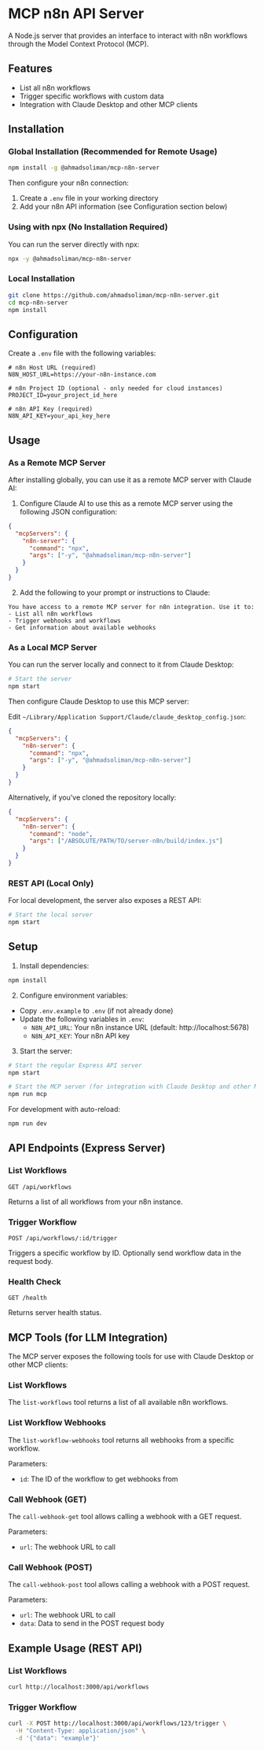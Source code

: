 # MCP n8n API Server

A Node.js server that provides an interface to interact with n8n workflows through the Model Context Protocol (MCP).

## Features

- List all n8n workflows
- Trigger specific workflows with custom data
- Integration with Claude Desktop and other MCP clients

## Installation

### Global Installation (Recommended for Remote Usage)

```bash
npm install -g @ahmadsoliman/mcp-n8n-server
```

Then configure your n8n connection:

1. Create a `.env` file in your working directory
2. Add your n8n API information (see Configuration section below)

### Using with npx (No Installation Required)

You can run the server directly with npx:

```bash
npx -y @ahmadsoliman/mcp-n8n-server
```

### Local Installation

```bash
git clone https://github.com/ahmadsoliman/mcp-n8n-server.git
cd mcp-n8n-server
npm install
```

## Configuration

Create a `.env` file with the following variables:

```
# n8n Host URL (required)
N8N_HOST_URL=https://your-n8n-instance.com

# n8n Project ID (optional - only needed for cloud instances)
PROJECT_ID=your_project_id_here

# n8n API Key (required)
N8N_API_KEY=your_api_key_here
```

## Usage

### As a Remote MCP Server

After installing globally, you can use it as a remote MCP server with Claude AI:

1. Configure Claude AI to use this as a remote MCP server using the following JSON configuration:

```json
{
  "mcpServers": {
    "n8n-server": {
      "command": "npx",
      "args": ["-y", "@ahmadsoliman/mcp-n8n-server"]
    }
  }
}
```

2. Add the following to your prompt or instructions to Claude:

```
You have access to a remote MCP server for n8n integration. Use it to:
- List all n8n workflows
- Trigger webhooks and workflows
- Get information about available webhooks
```

### As a Local MCP Server

You can run the server locally and connect to it from Claude Desktop:

```bash
# Start the server
npm start
```

Then configure Claude Desktop to use this MCP server:

Edit `~/Library/Application Support/Claude/claude_desktop_config.json`:

```json
{
  "mcpServers": {
    "n8n-server": {
      "command": "npx",
      "args": ["-y", "@ahmadsoliman/mcp-n8n-server"]
    }
  }
}
```

Alternatively, if you've cloned the repository locally:

```json
{
  "mcpServers": {
    "n8n-server": {
      "command": "node",
      "args": ["/ABSOLUTE/PATH/TO/server-n8n/build/index.js"]
    }
  }
}
```

### REST API (Local Only)

For local development, the server also exposes a REST API:

```bash
# Start the local server
npm start
```

## Setup

1. Install dependencies:

```bash
npm install
```

2. Configure environment variables:

- Copy `.env.example` to `.env` (if not already done)
- Update the following variables in `.env`:
  - `N8N_API_URL`: Your n8n instance URL (default: http://localhost:5678)
  - `N8N_API_KEY`: Your n8n API key

3. Start the server:

```bash
# Start the regular Express API server
npm start

# Start the MCP server (for integration with Claude Desktop and other MCP clients)
npm run mcp
```

For development with auto-reload:

```bash
npm run dev
```

## API Endpoints (Express Server)

### List Workflows

```
GET /api/workflows
```

Returns a list of all workflows from your n8n instance.

### Trigger Workflow

```
POST /api/workflows/:id/trigger
```

Triggers a specific workflow by ID. Optionally send workflow data in the request body.

### Health Check

```
GET /health
```

Returns server health status.

## MCP Tools (for LLM Integration)

The MCP server exposes the following tools for use with Claude Desktop or other MCP clients:

### List Workflows

The `list-workflows` tool returns a list of all available n8n workflows.

### List Workflow Webhooks

The `list-workflow-webhooks` tool returns all webhooks from a specific workflow.

Parameters:

- `id`: The ID of the workflow to get webhooks from

### Call Webhook (GET)

The `call-webhook-get` tool allows calling a webhook with a GET request.

Parameters:

- `url`: The webhook URL to call

### Call Webhook (POST)

The `call-webhook-post` tool allows calling a webhook with a POST request.

Parameters:

- `url`: The webhook URL to call
- `data`: Data to send in the POST request body

## Example Usage (REST API)

### List Workflows

```bash
curl http://localhost:3000/api/workflows
```

### Trigger Workflow

```bash
curl -X POST http://localhost:3000/api/workflows/123/trigger \
  -H "Content-Type: application/json" \
  -d '{"data": "example"}'
```
